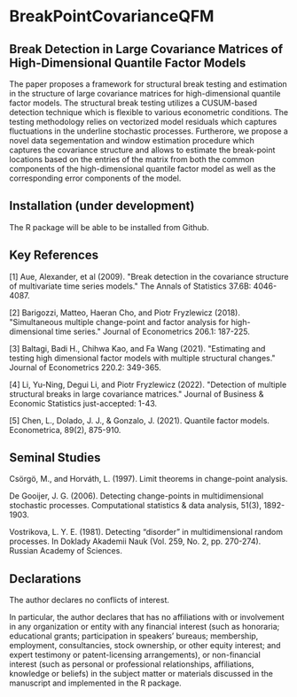 # BreakPointCovarianceQFM

## Break Detection in Large Covariance Matrices of High-Dimensional Quantile Factor Models

The paper proposes a framework for structural break testing and estimation in the structure of large covariance matrices for high-dimensional quantile factor models. The structural break testing utilizes a CUSUM-based detection technique which is flexible to various econometric conditions. The testing methodology relies on vectorized model residuals which captures fluctuations in the underline stochastic processes. Furtherore, we propose a novel data segementation and window estimation procedure which captures the covariance structure and allows to estimate the break-point locations based on the entries of the matrix from both the common components of the high-dimensional quantile factor model as well as the corresponding error components of the model. 

## Installation (under development)

The R package will be able to be installed from Github.

## Key References

[1] Aue, Alexander, et al (2009). "Break detection in the covariance structure of multivariate time series models." The Annals of Statistics 37.6B: 4046-4087.

[2] Barigozzi, Matteo, Haeran Cho, and Piotr Fryzlewicz (2018). "Simultaneous multiple change-point and factor analysis for high-dimensional time series." Journal of Econometrics 206.1: 187-225.

[3] Baltagi, Badi H., Chihwa Kao, and Fa Wang (2021). "Estimating and testing high dimensional factor models with multiple structural changes." Journal of Econometrics 220.2: 349-365.

[4] Li, Yu-Ning, Degui Li, and Piotr Fryzlewicz (2022). "Detection of multiple structural breaks in large covariance matrices." Journal of Business & Economic Statistics just-accepted: 1-43.

[5] Chen, L., Dolado, J. J., & Gonzalo, J. (2021). Quantile factor models. Econometrica, 89(2), 875-910.

## Seminal Studies

Csörgö, M., and Horváth, L. (1997). Limit theorems in change-point analysis.

De Gooijer, J. G. (2006). Detecting change-points in multidimensional stochastic processes. Computational statistics & data analysis, 51(3), 1892-1903.

Vostrikova, L. Y. E. (1981). Detecting “disorder” in multidimensional random processes. In Doklady Akademii Nauk (Vol. 259, No. 2, pp. 270-274). Russian Academy of Sciences.


## Declarations

The author declares no conflicts of interest. 

In particular, the author declares that has no affiliations with or involvement in any organization or entity with any financial interest (such as honoraria; educational grants; participation in speakers’ bureaus; membership, employment, consultancies, stock ownership, or other equity interest; and expert testimony or patent-licensing arrangements), or non-financial interest (such as personal or professional relationships, affiliations, knowledge or beliefs) in the subject matter or materials discussed in the manuscript and implemented in the R package.
